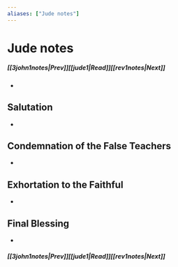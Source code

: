 ```yaml
---
aliases: ["Jude notes"]
---
```

# Jude notes
##### <span class=arrow-left></span>[[3john1notes|Prev]]<span class=navigation-separator></span>[[jude1|Read]]<span class=navigation-separator></span>[[rev1notes|Next]]<span class=arrow-right></span>
- 
## Salutation
- 
## Condemnation of the False Teachers
- 
## Exhortation to the Faithful
- 
## Final Blessing
- 
##### <span class=arrow-left></span>[[3john1notes|Prev]]<span class=navigation-separator></span>[[jude1|Read]]<span class=navigation-separator></span>[[rev1notes|Next]]<span class=arrow-right></span>